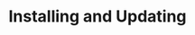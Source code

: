 ---
title: "Installing and Updating"
description: "Procedures to install TrueNAS on various platforms or update existing TrueNAS installations."
weight: 10
---